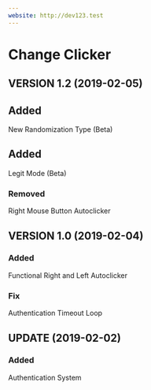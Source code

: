 ```yaml
---
website: http://dev123.test
---
```


# Change Clicker

## VERSION 1.2 (2019-02-05)

## Added

New Randomization Type (Beta)

## Added

Legit Mode (Beta)

### Removed

Right Mouse Button Autoclicker

## VERSION 1.0 (2019-02-04)

### Added

Functional Right and Left Autoclicker

### Fix

Authentication Timeout Loop

## UPDATE (2019-02-02)

### Added

Authentication System
